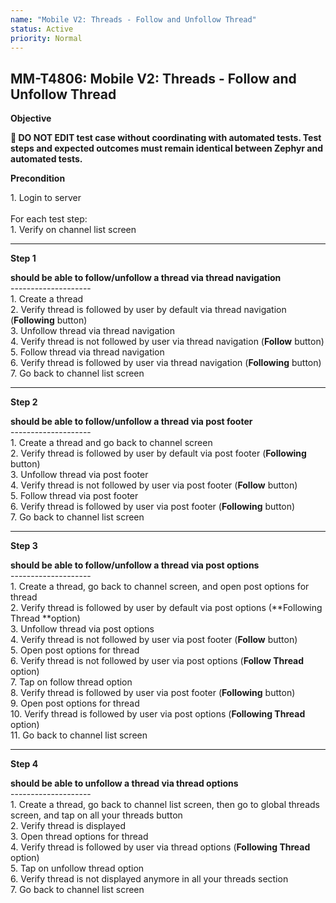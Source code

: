 ```yaml
---
name: "Mobile V2: Threads - Follow and Unfollow Thread"
status: Active
priority: Normal
---
```


## MM-T4806: Mobile V2: Threads - Follow and Unfollow Thread

**Objective**

**🛑 DO NOT EDIT test case without coordinating with automated tests. Test steps and expected outcomes must remain identical between Zephyr and automated tests.**

**Precondition**

1\. Login to server\
\
For each test step:\
1\. Verify on channel list screen

---

**Step 1**

**should be able to follow/unfollow a thread via thread navigation**\
\--------------------\
1\. Create a thread\
2\. Verify thread is followed by user by default via thread navigation (**Following** button)\
3\. Unfollow thread via thread navigation\
4\. Verify thread is not followed by user via thread navigation (**Follow** button)\
5\. Follow thread via thread navigation\
6\. Verify thread is followed by user via thread navigation (**Following** button)\
7\. Go back to channel list screen

---

**Step 2**

**should be able to follow/unfollow a thread via post footer**\
\--------------------\
1\. Create a thread and go back to channel screen\
2\. Verify thread is followed by user by default via post footer (**Following** button)\
3\. Unfollow thread via post footer\
4\. Verify thread is not followed by user via post footer (**Follow** button)\
5\. Follow thread via post footer\
6\. Verify thread is followed by user via post footer (**Following** button)\
7\. Go back to channel list screen

---

**Step 3**

**should be able to follow/unfollow a thread via post options**\
\--------------------\
1\. Create a thread, go back to channel screen, and open post options for thread\
2\. Verify thread is followed by user by default via post options (**Following Thread **option)\
3\. Unfollow thread via post options\
4\. Verify thread is not followed by user via post footer (**Follow** button)\
5\. Open post options for thread\
6\. Verify thread is not followed by user via post options (**Follow Thread** option)\
7\. Tap on follow thread option\
8\. Verify thread is followed by user via post footer (**Following** button)\
9\. Open post options for thread\
10\. Verify thread is followed by user via post options (**Following Thread** option)\
11\. Go back to channel list screen

---

**Step 4**

**should be able to unfollow a thread via thread options**\
\--------------------\
1\. Create a thread, go back to channel list screen, then go to global threads screen, and tap on all your threads button\
2\. Verify thread is displayed\
3\. Open thread options for thread\
4\. Verify thread is followed by user via thread options (**Following Thread** option)\
5\. Tap on unfollow thread option\
6\. Verify thread is not displayed anymore in all your threads section\
7\. Go back to channel list screen
